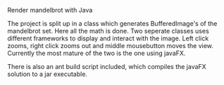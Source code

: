 Render mandelbrot with Java

The project is split up in a class which generates BufferedImage's of the mandelbrot set. Here all the math is done.
Two seperate classes uses different frameworks to display and interact with the image. Left click zooms, right click zooms out and middle mousebutton moves the view.
Currently the most mature of the two is the one using javaFX.

There is also an ant build script included, which compiles the javaFX solution to a jar executable.
